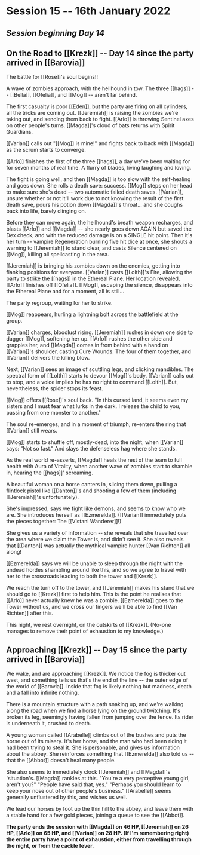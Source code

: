 # Session 15 -- 16th January 2022
## *Session beginning Day 14*

## On the Road to [[Krezk]] -- Day 14 since the party arrived in [[Barovia]]

The battle for [[Rose]]'s soul begins!!

A wave of zombies approach, with the hellhound in tow. The three [[hags]] -- [[Bella]], [[Ofelia]], and [[Mog]] -- aren't far behind.

The first casualty is poor [[Eden]], but the party are firing on all cylinders, all the tricks are coming out. [[Jeremiah]] is raising the zombies we're taking out, and sending them back to fight. [[Arlo]] is throwing Sentinel axes on other people's turns. [[Magda]]'s cloud of bats returns with Spirit Guardians. 

[[Varian]] calls out "[[Mog]] is mine!" and fights back to back with [[Magda]] as the scrum starts to converge.

[[Arlo]] finishes the first of the three [[hags]], a day we've been waiting for for seven months of real time. A flurry of blades, living laughing and loving.

The fight is going well, and then [[Magda]] is too slow with the self-healing and goes down. She rolls a death save: success. [[Mog]] steps on her head to make sure she's dead -- two automatic failed death saves. [[Varian]], unsure whether or not it'll work due to not knowing the result of the first death save, pours his potion down [[Magda]]'s throat... and she coughs back into life, barely clinging on.

Before they can move again, the hellhound's breath weapon recharges, and blasts [[Arlo]] and [[Magda]] -- she nearly goes down AGAIN but saved the Dex check, and with the reduced damage is on a SINGLE hit point. Then it's her turn -- vampire Regeneration burning five hit dice at once, she shouts a warning to [[Jeremiah]] to stand clear, and casts Silence centered on [[Mog]], killing all spellcasting in the area.

[[Jeremiah]] is bringing his zombies down on the enemies, getting into flanking positions for everyone. [[Varian]] casts [[Lolth]]'s Fire, allowing the party to strike the [[hags]] in the Ethereal Plane. Her location revealed, [[Arlo]] finishes off [[Ofelia]]. [[Mog]], escaping the silence, disappears into the Ethereal Plane and for a moment, all is still...

The party regroup, waiting for her to strike.

[[Mog]] reappears, hurling a lightning bolt across the battlefield at the group. 

[[Varian]] charges, bloodlust rising. [[Jeremiah]] rushes in down one side to dagger [[Mog]], softening her up. [[Arlo]] rushes the other side and grapples her, and [[Magda]] comes in from behind with a hand on [[Varian]]'s shoulder, casting Cure Wounds. The four of them together, and [[Varian]] delivers the killing blow.

Next, [[Varian]] sees an image of scuttling legs, and clicking mandibles. The spectral form of [[Lolth]] starts to devour [[Mog]]'s body. [[Varian]] calls out to stop, and a voice implies he has no right to command [[Lolth]]. But, nevertheless, the spider stops its feast.

[[Mog]] offers [[Rose]]'s soul back. "In this cursed land, it seems even my sisters and I must fear what lurks in the dark.
I release the child to you, passing from one monster to another."

The soul re-emerges, and in a moment of triumph, re-enters the ring that [[Varian]] still wears.

[[Mog]] starts to shuffle off, mostly-dead, into the night, when [[Varian]] says: "Not so fast." And slays the defenseless hag where she stands.

As the real world re-asserts, [[Magda]] heals the rest of the team to full health with Aura of Vitality, when another wave of zombies start to shamble in, hearing the [[hags]]' screaming. 

A beautiful woman on a horse canters in, slicing them down, pulling a flintlock pistol like [[Danton]]'s and shooting a few of them (including [[Jeremiah]]'s unfortunately).

She's impressed, says we fight like demons, and seems to know who we are. She introduces herself as [[Ezmerelda]]. ([[Varian]] immediately puts the pieces together: The [[Vistani Wanderer]]!)

She gives us a variety of information -- she reveals that she travelled over the area where we claim the Tower is, and didn't see it. She also reveals that [[Danton]] was actually the mythical vampire hunter [[Van Richten]] all along!

[[Ezmerelda]] says we will be unable to sleep through the night with the undead hordes shambling around like this, and so we agree to travel with her to the crossroads leading to both the tower and [[Krezk]].

We reach the turn off to the tower, and [[Jeremiah]] makes his stand that we should go to [[Krezk]] first to help him. This is the point he realises that [[Arlo]] never actually knew he was a zombie. [[Ezmerelda]] goes to the Tower without us, and we cross our fingers we'll be able to find [[Van Richten]] after this.

This night, we rest overnight, on the outskirts of [[Krezk]]. (No-one manages to remove their point of exhaustion to my knowledge.)

## Approaching [[Krezk]] -- Day 15 since the party arrived in [[Barovia]]

We wake, and are approaching [[Krezk]]. We notice the fog is thicker out west, and something tells us that's the end of the line -- the outer edge of the world of [[Barovia]]. Inside that fog is likely nothing but madness, death and a fall into infinite nothing.

There is a mountain structure with a path snaking up, and we're walking along the road when we find a horse lying on the ground twitching. It's broken its leg, seemingly having fallen from jumping over the fence. Its rider is underneath it, crushed to death.

A young woman called [[Arabelle]] climbs out of the bushes and puts the horse out of its misery. It's her horse, and the man who had been riding it had been trying to steal it. She is personable, and gives us information about the abbey. She reinforces something that [[Ezmerelda]] also told us -- that the [[Abbot]] doesn't heal many people.

She also seems to immediately clock [[Jeremiah]] and [[Magda]]'s 'situation's. [[Magda]] rankles at this. 
"You're a very perceptive young girl, aren't you?" 
"People have said that, yes." 
"Perhaps you should learn to keep your nose out of other people's business."
[[Arabelle]] seems generally unflustered by this, and wishes us well.

We lead our horses by foot up the thin hill to the abbey, and leave them with a stable hand for a few gold pieces, joining a queue to see the [[Abbot]].

**The party ends the session with [[Magda]] on 46 HP, [[Jeremiah]] on 26 HP, [[Arlo]] on 65 HP, and [[Varian]] on 28 HP. (If I'm remembering right) the entire party have a point of exhaustion, either from travelling through the night, or from the cackle fever.**